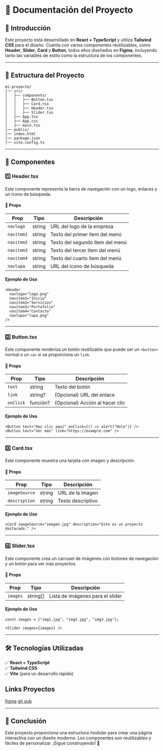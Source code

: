 # 📖 Documentación del Proyecto

## 📌 Introducción  
Este proyecto está desarrollado en **React + TypeScript** y utiliza **Tailwind CSS** para el diseño. Cuenta con varios componentes reutilizables, como **Header**, **Slider**, **Card** y **Button**, todos ellos diseñados en **Figma**, incluyendo tanto las variables de estilo como la estructura de los componentes.

---

## 📂 Estructura del Proyecto  
```
mi-proyecto/
│── src/
│   ├── components/
│   │   ├── Button.tsx
│   │   ├── Card.tsx
│   │   ├── Header.tsx
│   │   ├── Slider.tsx
│   ├── App.tsx
│   ├── App.css
│   ├── main.tsx
│── public/
│── index.html
│── package.json
│── vite.config.ts
```

---

## 📌 Componentes

### 1️⃣ **Header.tsx**  
Este componente representa la barra de navegación con un logo, enlaces y un icono de búsqueda.  

#### **📌 Props**
| Prop       | Tipo     | Descripción |
|------------|---------|-------------|
| `navlogo`  | string  | URL del logo de la empresa |
| `navitem1` | string  | Texto del primer ítem del menú |
| `navitem2` | string  | Texto del segundo ítem del menú |
| `navitem3` | string  | Texto del tercer ítem del menú |
| `navitem4` | string  | Texto del cuarto ítem del menú |
| `navlupa`  | string  | URL del icono de búsqueda |

#### **Ejemplo de Uso**
```tsx
<Header 
  navlogo="logo.png"
  navitem1="Inicio"
  navitem2="Servicios"
  navitem3="Portafolio"
  navitem4="Contacto"
  navlupa="lupa.png"
/>
```

---

### 2️⃣ **Button.tsx**  
Este componente renderiza un botón reutilizable que puede ser un `<button>` normal o un `<a>` si se proporciona un `link`.  

#### **📌 Props**
| Prop      | Tipo       | Descripción |
|-----------|-----------|-------------|
| `text`    | string    | Texto del botón |
| `link`    | string?   | (Opcional) URL del enlace |
| `onClick` | función?  | (Opcional) Acción al hacer clic |

#### **Ejemplo de Uso**
```tsx
<Button text="Haz clic aquí" onClick={() => alert("Hola")} />
<Button text="Ver más" link="https://example.com" />
```

---

### 3️⃣ **Card.tsx**  
Este componente muestra una tarjeta con imagen y descripción.

#### **📌 Props**
| Prop          | Tipo     | Descripción |
|--------------|---------|-------------|
| `imageSource` | string  | URL de la imagen |
| `description` | string  | Texto descriptivo |

#### **Ejemplo de Uso**
```tsx
<Card imageSource="imagen.jpg" description="Este es un proyecto destacado." />
```

---

### 4️⃣ **Slider.tsx**  
Este componente crea un carrusel de imágenes con botones de navegación y un botón para ver más proyectos.

#### **📌 Props**
| Prop    | Tipo       | Descripción |
|---------|-----------|-------------|
| `images` | string[]  | Lista de imágenes para el slider |

#### **Ejemplo de Uso**
```tsx
const images = ["img1.jpg", "img2.jpg", "img3.jpg"];

<Slider images={images} />
```

---

## 🛠️ Tecnologías Utilizadas  
✅ **React + TypeScript**  
✅ **Tailwind CSS**  
✅ **Vite** (para un desarrollo rápido)  

## Links Proyectos
[figma](https://www.figma.com/design/SCM4nGlVgsW7VnW68uu3Su/Untitled?node-id=40-2&p=f&t=l4fxHb0Wh0wKSl10-0)
[git gub](https://github.com/jagarcia05/practica-5.1-/tree/main/mi-proyecto)


---

## 🚀 Conclusión  
Este proyecto proporciona una estructura modular para crear una página interactiva con un diseño moderno. Los componentes son reutilizables y fáciles de personalizar. ¡Sigue construyendo! 🚀